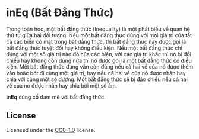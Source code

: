 # inEq (Bất Đẳng Thức)

Trong toán học, một bất đẳng thức (Inequality) là một phát biểu về quan hệ thứ tự giữa hai đối tượng.
Nếu một bất đẳng thức đúng với mọi giá trị của tất cả các biến có mặt trong bất đẳng thức, thì bất đẳng thức này được gọi là bất đẳng thức tuyệt đối hay không điều kiện. Nếu một bất đẳng thức chỉ đúng với một số giá trị nào đó của các biến, với các giá trị khác thì nó bị đổi chiều hay không còn đúng nữa thì nó được goị là một bất đẳng thức có điều kiện. Một bất đẳng thức đúng vẫn còn đúng nếu cả hai vế của nó được thêm vào hoặc bớt đi cùng một giá trị, hay nếu cả hai vế của nó được nhân hay chia với cùng một số dương. Một bất đẳng thức sẽ bị đảo chiều nếu cả hai vế của nó được nhân hay chia bởi một số âm.

**inEq** củng cố đam mê với bất đẳng thức.

## License

Licensed under the [CC0-1.0](LICENSE) license.
